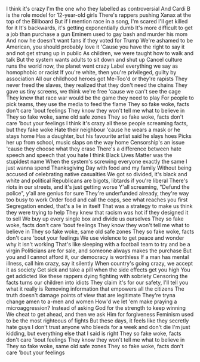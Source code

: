 I think it's crazy I'm the one who they labelled as controversial
And Cardi B is the role model for 12-year-old girls
There's rappers pushing Xanax at the top of the Billboard
But if I mention race in a song, I'm scared I'll get killed for it
It's backwards, it's getting exponentially dumb
It's more difficult to get a job than purchase a gun
Eminem used to gay bash and murder his mom
And now he doesn't want fans if they voted for Trump
We're ashamed to be American, you should probably love it
'Cause you have the right to say it and not get strung up in public
As children, we were taught how to walk and talk
But the system wants adults to sit down and shut up
Cancel culture runs the world now, the planet went crazy
Label everything we say as homophobic or racist
If you're white, then you're privileged, guilty by association
All our childhood heroes got Me-Too'd or they're rapists
They never freed the slaves, they realized that they don't need the chains
They gave us tiny screens, we think we're free 'cause we can't see the cage
They knew that race war would be the game they need to play
For people to pick teams, they use the media to feed the flame
They so fake woke, facts don't care 'bout feelings
They know they won't tell me what to believe in
They so fake woke, same old safe zones
They so fake woke, facts don't care 'bout your feelings
I think it's crazy all these people screaming facts, but they fake woke
Hate their neighbour 'cause he wears a mask or he stays home
Has a daughter, but his favourite artist said he slays hoes
Picks her up from school, music slaps on the way home
Censorship's an issue 'cause they choose what they erase
There's a difference between hate speech and speech that you hate
I think Black Lives Matter was the stupidest name
When the system's screwing everyone exactly the same
I just wanna spend Thanksgiving Day with food and my family
Without being accused of celebrating native casualties
We got so divided, it's black and white and political
Republicans are bigots, libtards if you're liberal
There's riots in our streets, and it's just getting worse
Y'all screaming, "Defund the police", y'all are genius for sure
They're underfunded already, they're way too busy to work
Order food and call the cops, see what reaches you first
Segregation ended, that's a lie in itself
That was a strategy to make us think they were trying to help
They knew that racism was hot if they designed it to sell
We buy up every single box and divide us ourselves
They so fake woke, facts don't care 'bout feelings
They know they won't tell me what to believe in
They so fake woke, same old safe zones
They so fake woke, facts don't care 'bout your feelings
We use violence to get peace and wonder why it isn't working
That's like sleeping with a football team to try and be a virgin
Politicians are for sale, and someone always makes the purchase
But you and I cannot afford it, our democracy is worthless
If a man has mental illness, call him crazy, say it silently
When country's going crazy, we accept it as society
Get sick and take a pill when the side effects get you high
You get addicted like these rappers dying fighting with sobriety
Censoring the facts turns our children into idiots
They claim it's for our safety, I'll tell you what it really is
Removing information that empowers all the citizens
The truth doesn't damage points of view that are legitimate
They're tryna change amen to a-men and women
How'd we let 'em make praying a microaggression?
Instead of asking God for the strength to keep winning
We cheat to get ahead, and then we ask Him for forgiveness
Feminism used to be the most righteous of fights
But these days, it feels like they secretly hate guys
I don't trust anyone who bleeds for a week and don't die
I'm just kidding, but everything else that I said is right
They so fake woke, facts don't care 'bout feelings
They know they won't tell me what to believe in
They so fake woke, same old safe zones
They so fake woke, facts don't care 'bout your feelings
